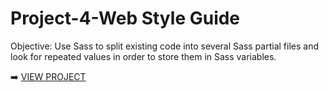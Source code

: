 # Project-4-Web Style Guide

Objective: Use Sass to split existing code into several Sass partial files and look for repeated values
in order to store them in Sass variables.

➡️ [VIEW PROJECT](https://rapidisimo.github.io/Project-4-Web-Style-Guide/)